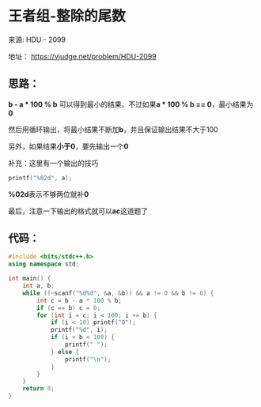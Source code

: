 # 王者组-整除的尾数

来源: HDU - 2099

地址： https://vjudge.net/problem/HDU-2099

## 思路：

**b - a * 100 % b** 可以得到最小的结果，不过如果**a * 100 % b == 0**，最小结果为**0**

然后用循环输出，将最小结果不断加**b**，并且保证输出结果不大于100

另外，如果结果**小于0**，要先输出一个**0**

补充：这里有一个输出的技巧

```cpp
printf("%02d", a);
```

**%02d**表示不够两位就补**0**

最后，注意一下输出的格式就可以**ac**这道题了

## 代码：
```cpp
#include <bits/stdc++.h>
using namespace std;

int main() {
    int a, b;
    while ((~scanf("%d%d", &a, &b)) && a != 0 && b != 0) {
        int c = b - a * 100 % b;
        if (c == b) c = 0;
        for (int i = c; i < 100; i += b) {
            if (i < 10) printf("0");
            printf("%d", i);
            if (i + b < 100) {
                printf(" ");
            } else {
                printf("\n");
            }
        }
    }
    return 0;
}
```